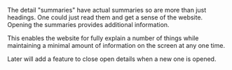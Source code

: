 The detail "summaries" have actual summaries so are more than just headings. One could just read them and get a sense of the website. 
Opening the summaries provides additional information.

This enables the website for fully explain a number of things while maintaining a minimal amount of information on the screen
at any one time.

Later will add a feature to close open details when a new one is opened.
